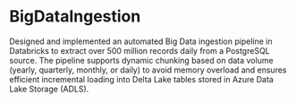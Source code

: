 # BigDataIngestion
Designed and implemented an automated Big Data ingestion pipeline in Databricks to extract over 500 million records daily from a PostgreSQL source. The pipeline supports dynamic chunking based on data volume (yearly, quarterly, monthly, or daily) to avoid memory overload and ensures efficient incremental loading into Delta Lake tables stored in Azure Data Lake Storage (ADLS).

